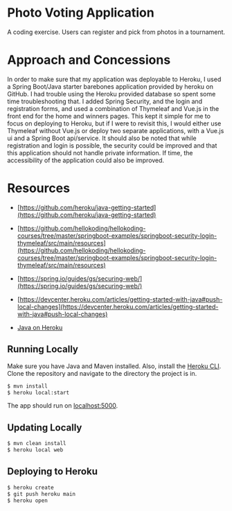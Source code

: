 # Photo Voting Application

A coding exercise. Users can register and pick from photos in a tournament.

# Approach and Concessions

In order to make sure that my application was deployable to Heroku, I used a Spring Boot/Java starter barebones application provided by heroku on GitHub. I had trouble using the Heroku provided database so spent some time troubleshooting that. I added Spring Security, and the login and registration forms, and used a combination of Thymeleaf and Vue.js in the front end for the home and winners pages. This kept it simple for me to focus on deploying to Heroku, but if I were to revisit this, I would either use Thymeleaf without Vue.js or deploy two separate applications, with a Vue.js ui and a Spring Boot api/service. It should also be noted that while registration and login is possible, the security could be improved and that this application should not handle private information. If time, the accessibility of the application could also be improved.

# Resources
- [https://github.com/heroku/java-getting-started](https://github.com/heroku/java-getting-started)

- [https://github.com/hellokoding/hellokoding-courses/tree/master/springboot-examples/springboot-security-login-thymeleaf/src/main/resources](https://github.com/hellokoding/hellokoding-courses/tree/master/springboot-examples/springboot-security-login-thymeleaf/src/main/resources)

- [https://spring.io/guides/gs/securing-web/](https://spring.io/guides/gs/securing-web/)

- [https://devcenter.heroku.com/articles/getting-started-with-java#push-local-changes](https://devcenter.heroku.com/articles/getting-started-with-java#push-local-changes)

- [Java on Heroku](https://devcenter.heroku.com/categories/java)

## Running Locally

Make sure you have Java and Maven installed. Also, install the [Heroku CLI](https://cli.heroku.com/).
Clone the repository and navigate to the directory the project is in.

```sh
$ mvn install
$ heroku local:start
```
The app should run on [localhost:5000](http://localhost:5000/).

## Updating Locally
```sh
$ mvn clean install
$ heroku local web
```

## Deploying to Heroku

```sh
$ heroku create
$ git push heroku main
$ heroku open
```

